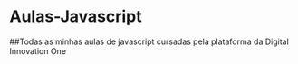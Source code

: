 # Aulas-Javascript
##Todas as minhas aulas de javascript cursadas pela plataforma da Digital Innovation One 
